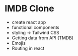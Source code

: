 # IMDB Clone

* create react app
* functional components
* styling -> Tailwind CSS
* Getting data from API (TMDB)
* Emojis
* Routing in react